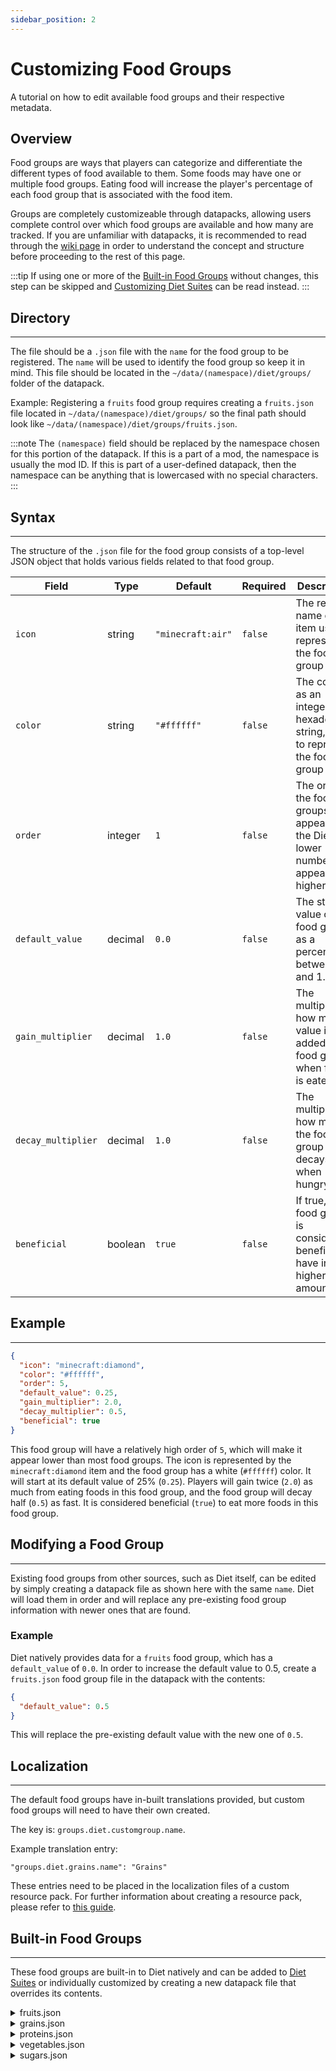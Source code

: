 ```yaml
---
sidebar_position: 2
---
```


# Customizing Food Groups

A tutorial on how to edit available food groups and their respective metadata.

## Overview
Food groups are ways that players can categorize and differentiate the different types of food available to them. Some
foods may have one or multiple food groups. Eating food will increase the player's percentage of each food group that is
associated with the food item.

Groups are completely customizeable through datapacks, allowing users complete control over which food groups are
available and how many are tracked. If you are unfamiliar with datapacks, it is recommended to read through the
[wiki page](https://minecraft.fandom.com/wiki/Data_pack) in order to understand the concept and structure before
proceeding to the rest of this page.

:::tip
If using one or more of the [Built-in Food Groups](#built-in-food-groups) without changes, this step can be skipped and
[Customizing Diet Suites](diet-suites.md) can be read instead.
:::

## Directory
---
The file should be a `.json` file with the `name` for the food group to be registered. The `name` will be used to
identify the food group so keep it in mind. This file should be located in the `~/data/(namespace)/diet/groups/` folder
of the datapack.

Example: Registering a `fruits` food group requires creating a `fruits.json` file located in `~/data/(namespace)/diet/groups/`
so the final path should look like `~/data/(namespace)/diet/groups/fruits.json`.

:::note
The `(namespace)` field should be replaced by the namespace chosen for this portion of the datapack. If this is a part
of a mod, the namespace is usually the mod ID. If this is part of a user-defined datapack, then the namespace can be
anything that is lowercased with no special characters.
:::

## Syntax
---
The structure of the `.json` file for the food group consists of a top-level JSON object that holds various fields
related to that food group.

| Field              | Type    | Default           | Required | Description                                                                        |
|--------------------|---------|-------------------|----------|------------------------------------------------------------------------------------|
| `icon`             | string  | `"minecraft:air"` | `false`  | The registry name of the item used to represent the food group                     |
| `color`            | string  | `"#ffffff"`       | `false`  | The color, as an integer or hexadecimal string, used to represent the food group   |
| `order`            | integer | `1`               | `false`  | The order the food groups will appear in the Diet GUI, lower numbers appear higher |
| `default_value`    | decimal | `0.0`             | `false`  | The starting value of the food group, as a percentage, between 0.0 and 1.0         |
| `gain_multiplier`  | decimal | `1.0`             | `false`  | The multiplier to how much value is added to the food group when food is eaten.    |
| `decay_multiplier` | decimal | `1.0`             | `false`  | The multiplier to how much the food group decays when hungry.                      |
| `beneficial`       | boolean | `true`            | `false`  | If true, the food group is considered beneficial to have in higher amounts.        |

## Example
---
```json
{
  "icon": "minecraft:diamond",
  "color": "#ffffff",
  "order": 5,
  "default_value": 0.25,
  "gain_multiplier": 2.0,
  "decay_multiplier": 0.5,
  "beneficial": true
}
```
This food group will have a relatively high order of `5`, which will make it appear lower than most food groups. The icon
is represented by the `minecraft:diamond` item and the food group has a white (`#ffffff`) color. It will start at its
default value of 25% (`0.25`). Players will gain twice (`2.0`) as much from eating foods in this food group, and the
food group will decay half (`0.5`) as fast. It is considered beneficial (`true`) to eat more foods in this food group.

## Modifying a Food Group
---
Existing food groups from other sources, such as Diet itself, can be edited by simply creating a datapack file as shown
here with the same `name`. Diet will load them in order and will replace any pre-existing food group information with
newer ones that are found.

### Example
Diet natively provides data for a `fruits` food group, which has a `default_value` of `0.0`. In order to increase the
default value to 0.5, create a `fruits.json` food group file in the datapack with the contents:
```json
{
  "default_value": 0.5
}
```
This will replace the pre-existing default value with the new one of `0.5`.

## Localization
---
The default food groups have in-built translations provided, but custom food groups will need to have their own created.

The key is: `groups.diet.customgroup.name`.

Example translation entry:
```
"groups.diet.grains.name": "Grains"
```

These entries need to be placed in the localization files of a custom resource pack. For further information about
creating a resource pack, please refer to [this guide](https://minecraft.fandom.com/wiki/Tutorials/Creating_a_resource_pack).

## Built-in Food Groups
---
These food groups are built-in to Diet natively and can be added to [Diet Suites](diet-suites.md) or individually
customized by creating a new datapack file that overrides its contents.

<details><summary>fruits.json</summary>

```json
{
  "icon": "minecraft:apple",
  "color": "#d41c53",
  "order": 0,
  "default_value": 0.0,
  "gain_multiplier": 1.0,
  "decay_multiplier": 1.0,
  "beneficial": true
}
```
</details>

<details><summary>grains.json</summary>

```json
{
  "icon": "minecraft:bread",
  "color": "#d4a31c",
  "order": 0,
  "default_value": 0.0,
  "gain_multiplier": 1.0,
  "decay_multiplier": 1.0,
  "beneficial": true
}
```
</details>

<details><summary>proteins.json</summary>

```json
{
  "icon": "minecraft:cooked_beef",
  "color": "#d4781c",
  "order": 0,
  "default_value": 0.0,
  "gain_multiplier": 1.0,
  "decay_multiplier": 1.0,
  "beneficial": true
}
```
</details>

<details><summary>vegetables.json</summary>

```json
{
  "icon": "minecraft:carrot",
  "color": "#31d41c",
  "order": 0,
  "default_value": 0.0,
  "gain_multiplier": 1.0,
  "decay_multiplier": 1.0,
  "beneficial": true
}
```
</details>

<details><summary>sugars.json</summary>

```json
{
  "icon": "minecraft:honey_bottle",
  "color": "#ff8fe9",
  "order": 10,
  "default_value": 0.0,
  "gain_multiplier": 1.0,
  "decay_multiplier": 1.0,
  "beneficial": true
}
```
</details>
